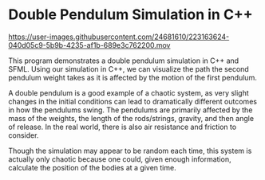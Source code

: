 # Double Pendulum Simulation in C++

https://user-images.githubusercontent.com/24681610/223163624-040d05c9-5b9b-4235-af1b-689e3c762200.mov

This program demonstrates a double pendulum simulation in C++ and SFML. Using our simulation in C++, we can visualize the path the second pendulum weight takes as it is affected by the motion of the first pendulum.

A double pendulum is a good example of a chaotic system, as very slight changes in the initial conditions can lead to dramatically different outcomes in how the pendulums swing. The pendulums are primarily affected by the mass of the weights, the length of the rods/strings, gravity, and then angle of release. In the real world, there is also air resistance and friction to consider. 

Though the simulation may appear to be random each time, this system is actually only chaotic because one could, given enough information, calculate the position of the bodies at a given time. 
